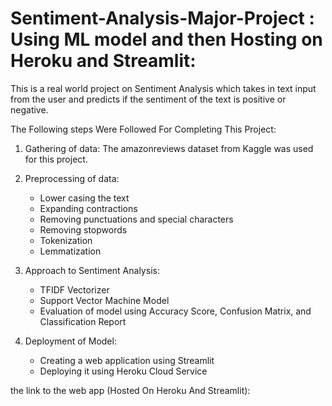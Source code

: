 #  Sentiment-Analysis-Major-Project : Using ML model and then Hosting on Heroku and Streamlit:

This is a real world project on Sentiment Analysis which takes in text input from the user and predicts if the sentiment of the text is positive or negative.

The Following steps Were Followed For Completing This Project:

  1. Gathering of data: The amazonreviews dataset from Kaggle was used for this project.
  
  2. Preprocessing of data: 
        - Lower casing the text
        - Expanding contractions
        - Removing punctuations and special characters
        - Removing stopwords
        - Tokenization
        - Lemmatization
  
  3. Approach to Sentiment Analysis:
        - TFIDF Vectorizer
        - Support Vector Machine Model
        - Evaluation of model using Accuracy Score, Confusion Matrix, and Classification Report
  
  
  4. Deployment of Model:
  
        - Creating a web application using Streamlit
        - Deploying it using Heroku Cloud Service 




 the link to the web app (Hosted On Heroku And Streamlit):


